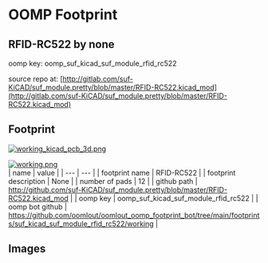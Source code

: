 # OOMP Footprint  
## RFID-RC522  by none  
  
oomp key: oomp_suf_kicad_suf_module_rfid_rc522  
  
source repo at: [http://gitlab.com/suf-KiCAD/suf_module.pretty/blob/master/RFID-RC522.kicad_mod](http://gitlab.com/suf-KiCAD/suf_module.pretty/blob/master/RFID-RC522.kicad_mod)  
## Footprint  
  
[![working_kicad_pcb_3d.png](working_kicad_pcb_3d_600.png)](working_kicad_pcb_3d.png)  
  
[![working.png](working_600.png)](working.png)  
| name | value | 
| --- | --- | 
| footprint name | RFID-RC522 | 
| footprint description | None | 
| number of pads | 12 | 
| github path | http://github.com/suf-KiCAD/suf_module.pretty/blob/master/RFID-RC522.kicad_mod | 
| oomp key | oomp_suf_kicad_suf_module_rfid_rc522 | 
| oomp bot github | https://github.com/oomlout/oomlout_oomp_footprint_bot/tree/main/footprints/suf_kicad_suf_module_rfid_rc522/working | 
## Images  

